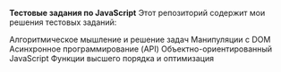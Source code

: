 **Тестовые задания по JavaScript**
Этот репозиторий содержит мои решения тестовых заданий:

Алгоритмическое мышление и решение задач
Манипуляции с DOM
Асинхронное программирование (API)
Объектно-ориентированный JavaScript
Функции высшего порядка и оптимизация
